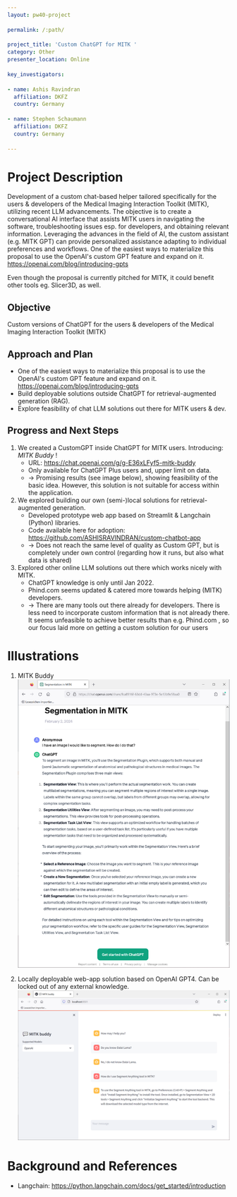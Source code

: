```yaml
---
layout: pw40-project

permalink: /:path/

project_title: 'Custom ChatGPT for MITK '
category: Other
presenter_location: Online

key_investigators:

- name: Ashis Ravindran
  affiliation: DKFZ
  country: Germany
  
- name: Stephen Schaumann
  affiliation: DKFZ
  country: Germany

---
```


# Project Description

<!-- Add a short paragraph describing the project. -->

Development of a custom chat-based helper tailored specifically for the users & developers of the Medical Imaging Interaction Toolkit (MITK), utilizing recent LLM advancements. The objective is to create a conversational AI interface that assists MITK users in navigating the software, troubleshooting issues esp. for developers, and obtaining relevant information. Leveraging the advances in the field of AI, the custom assistant (e.g. MITK GPT) can provide personalized assistance adapting to individual preferences and workflows.
One of the easiest ways to materialize this proposal to use the OpenAI's custom GPT feature and expand on it.
<https://openai.com/blog/introducing-gpts>

Even though the proposal is currently pitched for MITK, it could benefit other tools eg. Slicer3D, as well.

## Objective

<!-- Describe here WHAT you would like to achieve (what you will have as end result). -->

Custom versions of ChatGPT for the users & developers of the Medical Imaging Interaction Toolkit (MITK)

## Approach and Plan

<!-- Describe here HOW you would like to achieve the objectives stated above. -->

* One of the easiest ways to materialize this proposal is to use the OpenAI's custom GPT feature and expand on it.
<https://openai.com/blog/introducing-gpts>
* Build deployable solutions outside ChatGPT for retrieval-augmented generation (RAG).
* Explore feasibility of chat LLM solutions out there for MITK users & dev.

## Progress and Next Steps

<!-- Update this section as you make progress, describing of what you have ACTUALLY DONE.
     If there are specific steps that you could not complete then you can describe them here, too. -->
1. We created a CustomGPT inside ChatGPT for MITK users. Introducing: *MITK Buddy* !
    * URL: https://chat.openai.com/g/g-E36xLFyf5-mitk-buddy 
    * Only available for ChatGPT Plus users and, upper limit on data.
    * -> Promising results (see image below), showing feasibility of the basic idea. However, this solution is not suitable for access within the application.
2. We explored building our own (semi-)local solutions for retrieval-augmented generation.
    * Developed prototype web app based on Streamlit & Langchain (Python) libraries.
    * Code available here for adoption: https://github.com/ASHISRAVINDRAN/custom-chatbot-app
    * -> Does not reach the same level of quality as Custom GPT, but is completely under own control (regarding how it runs, but also what data is shared)
3. Explored other online LLM solutions out there which works nicely with MITK.
    * ChatGPT knowledge is only until Jan 2022.
    * Phind.com seems updated & catered more towards helping (MITK) developers.
    *  -> There are many tools out there already for developers. There is less need to incorporate custom information that is not already there.
      It seems unfeasible to achieve better results than e.g. Phind.com , so our focus laid more on getting a custom solution for our users

# Illustrations

<!-- Add pictures and links to videos that demonstrate what has been accomplished. -->
1. MITK Buddy
   ![MITK Buddy](./mitk_buddy.png)

2. Locally deployable web-app solution based on OpenAI GPT4. Can be locked out of any external knowledge.
   ![MITK OpenAI](./MITK_local.png)
   

# Background and References

<!-- If you developed any software, include link to the source code repository.
     If possible, also add links to sample data, and to any relevant publications. -->

* Langchain: https://python.langchain.com/docs/get_started/introduction
